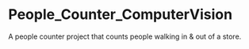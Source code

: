 # People_Counter_ComputerVision
A people counter project that counts people walking in &amp; out of a store.
